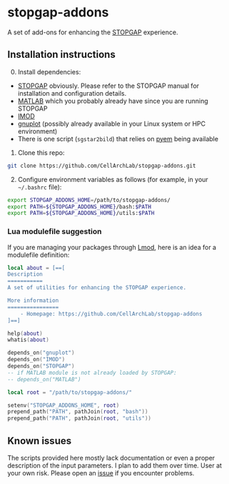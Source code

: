 # stopgap-addons
A set of add-ons for enhancing the [STOPGAP](https://github.com/wan-lab-vanderbilt/STOPGAP) experience.

## Installation instructions
0. Install dependencies:
  * [STOPGAP](https://github.com/wan-lab-vanderbilt/STOPGAP) obviously. Please refer to the STOPGAP manual for installation and configuration details.
  * [MATLAB](https://www.mathworks.com/products/matlab.html) which you probably already have since you are running STOPGAP
  * [IMOD](https://bio3d.colorado.edu/imod/)
  * [gnuplot](http://www.gnuplot.info/) (possibly already available in your Linux system or HPC environment)
  * There is one script (`sgstar2bild`) that relies on [pyem](https://github.com/asarnow/pyem) being available
1. Clone this repo:
```bash
git clone https://github.com/CellArchLab/stopgap-addons.git
```
2. Configure environment variables as follows (for example, in your `~/.bashrc` file):
```bash
export STOPGAP_ADDONS_HOME=/path/to/stopgap-addons/
export PATH=${STOPGAP_ADDONS_HOME}/bash:$PATH
export PATH=${STOPGAP_ADDONS_HOME}/utils:$PATH
```
### Lua modulefile suggestion
If you are managing your packages through [Lmod](https://lmod.readthedocs.io/), here is an idea for a modulefile definition:
```lua
local about = [==[
Description
===========
A set of utilities for enhancing the STOPGAP experience.

More information
================
    - Homepage: https://github.com/CellArchLab/stopgap-addons
]==]

help(about)
whatis(about)

depends_on("gnuplot")
depends_on("IMOD")
depends_on("STOPGAP")
-- if MATLAB module is not already loaded by STOPGAP:
-- depends_on("MATLAB")

local root = "/path/to/stopgap-addons/"

setenv("STOPGAP_ADDONS_HOME", root)
prepend_path("PATH", pathJoin(root, "bash"))
prepend_path("PATH", pathJoin(root, "utils"))

```
## Known issues
The scripts provided here mostly lack documentation or even a proper description of the input parameters. I plan to add them over time. User at your own risk. Please open an [issue](https://github.com/CellArchLab/stopgap-addons/issues) if you encounter problems.
